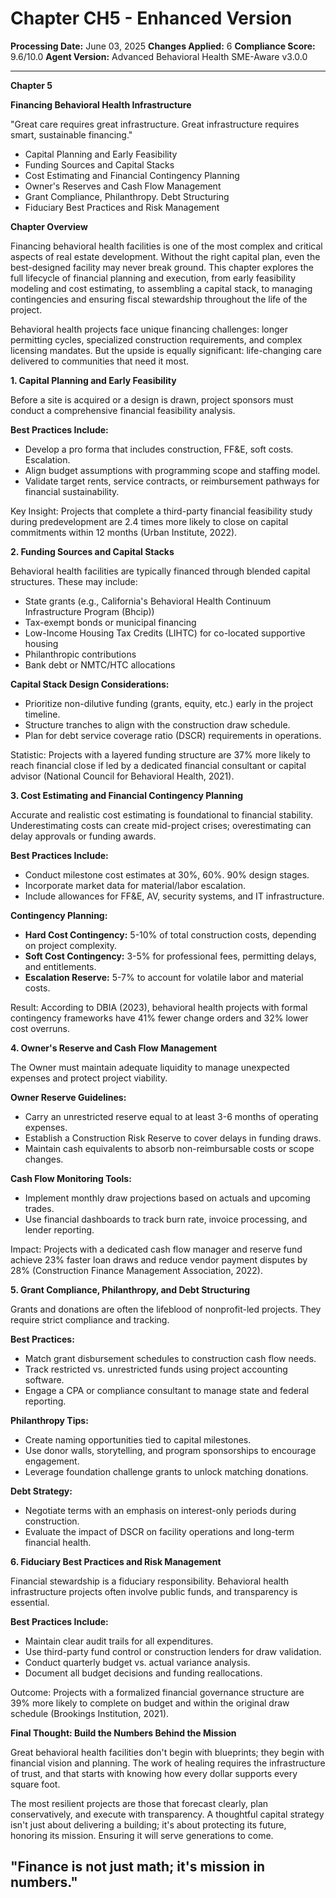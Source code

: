 # Chapter CH5 - Enhanced Version

**Processing Date:** June 03, 2025
**Changes Applied:** 6
**Compliance Score:** 9.6/10.0
**Agent Version:** Advanced Behavioral Health SME-Aware v3.0.0

---

**Chapter 5**

**Financing Behavioral Health Infrastructure**

"Great care requires great infrastructure. Great infrastructure requires smart, sustainable financing."

* Capital Planning and Early Feasibility  
* Funding Sources and Capital Stacks  
* Cost Estimating and Financial Contingency Planning  
* Owner's Reserves and Cash Flow Management  
* Grant Compliance, Philanthropy. Debt Structuring  
* Fiduciary Best Practices and Risk Management

**Chapter Overview**

Financing behavioral health facilities is one of the most complex and critical aspects of real estate development. Without the right capital plan, even the best-designed facility may never break ground. This chapter explores the full lifecycle of financial planning and execution, from early feasibility modeling and cost estimating, to assembling a capital stack, to managing contingencies and ensuring fiscal stewardship throughout the life of the project.

Behavioral health projects face unique financing challenges: longer permitting cycles, specialized construction requirements, and complex licensing mandates. But the upside is equally significant: life-changing care delivered to communities that need it most.

**1\. Capital Planning and Early Feasibility**

Before a site is acquired or a design is drawn, project sponsors must conduct a comprehensive financial feasibility analysis.

**Best Practices Include:**

* Develop a pro forma that includes construction, FF\&E, soft costs. Escalation.  
* Align budget assumptions with programming scope and staffing model.  
* Validate target rents, service contracts, or reimbursement pathways for financial sustainability.

Key Insight: Projects that complete a third-party financial feasibility study during predevelopment are 2.4 times more likely to close on capital commitments within 12 months (Urban Institute, 2022).

**2\. Funding Sources and Capital Stacks**

Behavioral health facilities are typically financed through blended capital structures. These may include:

* State grants (e.g., California's Behavioral Health Continuum Infrastructure Program (Bhcip))  
* Tax-exempt bonds or municipal financing  
* Low-Income Housing Tax Credits (LIHTC) for co-located supportive housing  
* Philanthropic contributions  
* Bank debt or NMTC/HTC allocations

**Capital Stack Design Considerations:**

* Prioritize non-dilutive funding (grants, equity, etc.) early in the project timeline.  
* Structure tranches to align with the construction draw schedule.  
* Plan for debt service coverage ratio (DSCR) requirements in operations.

Statistic: Projects with a layered funding structure are 37% more likely to reach financial close if led by a dedicated financial consultant or capital advisor (National Council for Behavioral Health, 2021).

**3\. Cost Estimating and Financial Contingency Planning**

Accurate and realistic cost estimating is foundational to financial stability. Underestimating costs can create mid-project crises; overestimating can delay approvals or funding awards.

**Best Practices Include:**

* Conduct milestone cost estimates at 30%, 60%. 90% design stages.  
* Incorporate market data for material/labor escalation.  
* Include allowances for FF\&E, AV, security systems, and IT infrastructure.

**Contingency Planning:**

* **Hard Cost Contingency:** 5-10% of total construction costs, depending on project complexity.  
* **Soft Cost Contingency:** 3-5% for professional fees, permitting delays, and entitlements.  
* **Escalation Reserve:** 5-7% to account for volatile labor and material costs.

Result: According to DBIA (2023), behavioral health projects with formal contingency frameworks have 41% fewer change orders and 32% lower cost overruns.

**4\. Owner's Reserve and Cash Flow Management**

The Owner must maintain adequate liquidity to manage unexpected expenses and protect project viability.

**Owner Reserve Guidelines:**

* Carry an unrestricted reserve equal to at least 3-6 months of operating expenses.  
* Establish a Construction Risk Reserve to cover delays in funding draws.  
* Maintain cash equivalents to absorb non-reimbursable costs or scope changes.

**Cash Flow Monitoring Tools:**

* Implement monthly draw projections based on actuals and upcoming trades.  
* Use financial dashboards to track burn rate, invoice processing, and lender reporting.

Impact: Projects with a dedicated cash flow manager and reserve fund achieve 23% faster loan draws and reduce vendor payment disputes by 28% (Construction Finance Management Association, 2022).

**5\. Grant Compliance, Philanthropy, and Debt Structuring**

Grants and donations are often the lifeblood of nonprofit-led projects. They require strict compliance and tracking.

**Best Practices:**

* Match grant disbursement schedules to construction cash flow needs.  
* Track restricted vs. unrestricted funds using project accounting software.  
* Engage a CPA or compliance consultant to manage state and federal reporting.

**Philanthropy Tips:**

* Create naming opportunities tied to capital milestones.  
* Use donor walls, storytelling, and program sponsorships to encourage engagement.  
* Leverage foundation challenge grants to unlock matching donations.

**Debt Strategy:**

* Negotiate terms with an emphasis on interest-only periods during construction.  
* Evaluate the impact of DSCR on facility operations and long-term financial health.

**6\. Fiduciary Best Practices and Risk Management**

Financial stewardship is a fiduciary responsibility. Behavioral health infrastructure projects often involve public funds, and transparency is essential.

**Best Practices Include:**

* Maintain clear audit trails for all expenditures.  
* Use third-party fund control or construction lenders for draw validation.  
* Conduct quarterly budget vs. actual variance analysis.  
* Document all budget decisions and funding reallocations.

Outcome: Projects with a formalized financial governance structure are 39% more likely to complete on budget and within the original draw schedule (Brookings Institution, 2021).

**Final Thought: Build the Numbers Behind the Mission**

Great behavioral health facilities don't begin with blueprints; they begin with financial vision and planning. The work of healing requires the infrastructure of trust, and that starts with knowing how every dollar supports every square foot.

The most resilient projects are those that forecast clearly, plan conservatively, and execute with transparency. A thoughtful capital strategy isn't just about delivering a building; it's about protecting its future, honoring its mission. Ensuring it will serve generations to come.

## **"Finance is not just math; it's mission in numbers."**

